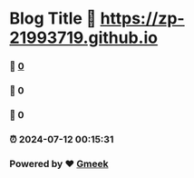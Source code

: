 # Blog Title :link: https://zp-21993719.github.io 
### :page_facing_up: [0](https://zp-21993719.github.io/tag.html) 
### :speech_balloon: 0 
### :hibiscus: 0 
### :alarm_clock: 2024-07-12 00:15:31 
### Powered by :heart: [Gmeek](https://github.com/Meekdai/Gmeek)
